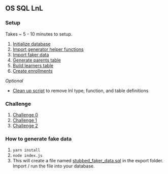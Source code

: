 ## OS SQL LnL

### Setup

Takes ~ 5 - 10 minutes to setup.

1. [Initialize database](./setup/step_1_init.sql)
2. [Import generator helper functions](./setup/step_2_helpers.sql)
3. [Import faker data](./setup/step_3_faker.sql)
4. [Generate parents table](./setup/step_4_parents.sql)
5. [Build learners table](./setup/step_5_learners.sql)
6. [Create enrollments](./setup/step_6_enrollments.sql) 

*Optional*

- [Clean up script](./setup/step_0_remove.sql) to remove lnl type, function, and table definitions

### Challenge

1. [Challenge 0](./challenge/0.sql)
2. [Challenge 1](./challenge/1.sql)
3. [Challenge 2](./challenge/2.sql)

### How to generate fake data

1. `yarn install`
2. `node index.js`
3. This will create a file named [stubbed\_faker\_data.sql](./export/stubbed\_faker\_data.sql) in the export folder. Import / run the file into your database.
